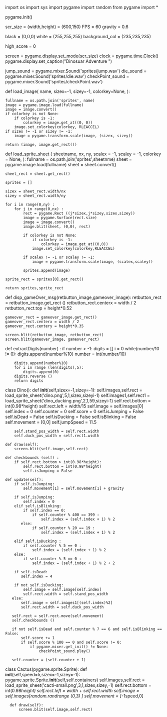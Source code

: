 import os
import sys
import pygame
import random
from pygame import *

pygame.init()

scr_size = (width,height) = (600,150)
FPS = 60
gravity = 0.6

black = (0,0,0)
white = (255,255,255)
background_col = (235,235,235)

high_score = 0

screen = pygame.display.set_mode(scr_size)
clock = pygame.time.Clock()
pygame.display.set_caption("Dinosuar Adventure ")

jump_sound = pygame.mixer.Sound('sprites/jump.wav')
die_sound = pygame.mixer.Sound('sprites/die.wav')
checkPoint_sound = pygame.mixer.Sound('sprites/checkPoint.wav')

def load_image(
    name,
    sizex=-1,
    sizey=-1,
    colorkey=None,
    ):

    fullname = os.path.join('sprites', name)
    image = pygame.image.load(fullname)
    image = image.convert()
    if colorkey is not None:
        if colorkey is -1:
            colorkey = image.get_at((0, 0))
        image.set_colorkey(colorkey, RLEACCEL)
    if sizex != -1 or sizey != -1:
        image = pygame.transform.scale(image, (sizex, sizey))

    return (image, image.get_rect())

def load_sprite_sheet (
        sheetname,
        nx,
        ny,
        scalex = -1,
        scaley = -1,
        colorkey = None,
        ):
    fullname = os.path.join('sprites',sheetnme)
    sheet = pygame.image.load(fullname)
    sheet = sheet.convert()

    sheet_rect = sheet.get_rect()

    sprites = []

    sizex = sheet_rect.width/nx
    sizey = sheet_rect.width/ny

    for i in range(0,ny) :
        for j in range(0,nx) :
            rect = pygame.Rect ((j*sizex,j*sizey,sizex,sizey))
            image = pygame.Surface(rect.size)
            image = image.convert()
            image.blit(sheet, (0,0), rect)

            if colorkey is not None:
                if colorkey is -1:
                    colorkey = image.get_at((0,0))
                image.set_colorkey(colorkey,RLEACCEL)

            if scalex != -1 or scaley != -1:
                image = pygame.transform.scale(image, (scalex,scaley))

            sprites.append(image)

    sprite_rect = sprites[0].get_rect()

    return sprites,sprite_rect

def disp_gameOver_msg(retbutton_image,gameover_image):
    retbutton_rect = retbutton_image.get_rect ()
    retbutton_rect.centerx = width / 2
    retbutton_rect.top = height*0.52

    gameover_rect = gameover_image.get_rect()
    gameover_rect.centerx = width / 2
    gameover_rect.centery = height*0.35

    screen.blit(retbutton_image, retbutton_rect)
    screen.blit(gameover_image, gameover_rect)

def extractDigits(number) :
    if number > -1:
         digits = []
         i = 0
         while(number/10 != 0):
             digits.append(number%10)
             number = int(number/10)

        digits.append(number%10)
        for i in range (len(digits),5):
            digits.append(0)
        digits.reverse ()
        return digits

class Dino():
    def __init__(self,sizex=-1,sizey=-1):
        self.images,self.rect = load_sprite_sheet('dino.png',5,1,sizex,sizeyi-1)
        self.images1,self.rect1 = load_sprite_sheet('dino_ducking.png',2,1,59,sizeyi-1)
        self.rect.bottom = int(0.98*height)
        self.rect.left = width/15
        self.image = self.images[0]
        self.index = 0
        self.counter = 0
        self.score = 0
        self.isJumping = False
        self.isDead = False
        self.isDucking = False
        self.isBlinking = False
        self.movement = [0,0]
        self.jumpSpeed = 11.5

        self.stand_pos_width = self.rect.width
        self.duck_pos_width = self.rect1.width

    def draw(self):
        screen.blit(self.image,self.rect)

    def checkbounds (self) :
        if self.rect.bottom > int(0.98*height):
            self.rect.bottom = int(0.98*height)
            self.isJumping = False

    def update(self):
        if self.isJumping:
            self.movement[1] = self.movement[1] + gravity

        if self.isJumping:
            self.index = 0
        elif self.isBlinking:
            if self.index == 0:
                if self.counter % 400 == 399 :
                    self.index = (self.index + 1) % 2
           else:
                if self.counter % 20 == 19 :
                    self.index = (self.index + 1) % 2

        elif self.isDucking :
            if self.counter % 5 == 0 :
                self.index = (self.index + 1) % 2
        else:
            if self.counter % 5 == 0 :
                self.index = (self.index + 1) % 2 + 2

        if self.isDead:
           self.index = 4

        if not self.isDucking:
            self.image = self.image[self.index]
            self.rect.width = self.stand_pos_width
       else:
           self.image = self.images1[(self.index)%2]
           self.rect.width = self.duck_pos_width

       self.rect = self.rect.move(self.movement)
       self.checkbounds ()

       if not self.isDead and self.counter % 7 == 6 and self.isBlinking == False:
           self.score += 1
           if self.score % 100 == 0 and self.score != 0:
               if pygame.mixer.get_init() != None:
                   checkPoint_sound.play()

       self.counter = (self.counter + 1)

  class Cactus(pygame.sprite.Sprite):
      def __init__(self,speed=5,sizex=-1,sizey=-1):
          pygame.sprite.Sprite.__init__(self,self.containers)
          self.images,self.rect = load_sprite_sheet('cacti-small.png',3,1,sizex,sizey,-1)
          self.rect.bottom = int(0.98*height)
          self.rect.left = width + self.rect.width
          self.image = self.images[random.randrange (0,3) ]
          self.movement = [-1*speed,0]

      def draw(self):
          screen.blit(self.image,self.rect)
          
                    
            
        
    

























